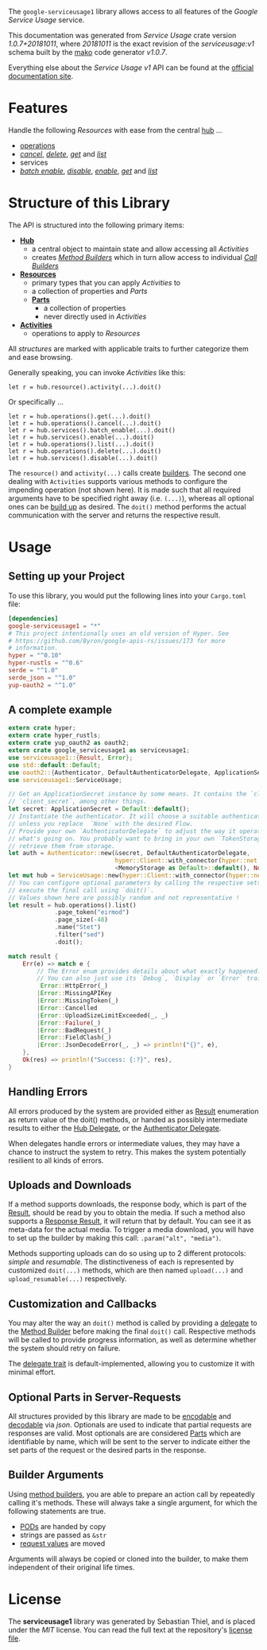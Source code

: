 <!---
DO NOT EDIT !
This file was generated automatically from 'src/mako/api/README.md.mako'
DO NOT EDIT !
-->
The `google-serviceusage1` library allows access to all features of the *Google Service Usage* service.

This documentation was generated from *Service Usage* crate version *1.0.7+20181011*, where *20181011* is the exact revision of the *serviceusage:v1* schema built by the [mako](http://www.makotemplates.org/) code generator *v1.0.7*.

Everything else about the *Service Usage* *v1* API can be found at the
[official documentation site](https://cloud.google.com/service-usage/).
# Features

Handle the following *Resources* with ease from the central [hub](https://docs.rs/google-serviceusage1/1.0.7+20181011/google_serviceusage1/struct.ServiceUsage.html) ... 

* [operations](https://docs.rs/google-serviceusage1/1.0.7+20181011/google_serviceusage1/struct.Operation.html)
 * [*cancel*](https://docs.rs/google-serviceusage1/1.0.7+20181011/google_serviceusage1/struct.OperationCancelCall.html), [*delete*](https://docs.rs/google-serviceusage1/1.0.7+20181011/google_serviceusage1/struct.OperationDeleteCall.html), [*get*](https://docs.rs/google-serviceusage1/1.0.7+20181011/google_serviceusage1/struct.OperationGetCall.html) and [*list*](https://docs.rs/google-serviceusage1/1.0.7+20181011/google_serviceusage1/struct.OperationListCall.html)
* services
 * [*batch enable*](https://docs.rs/google-serviceusage1/1.0.7+20181011/google_serviceusage1/struct.ServiceBatchEnableCall.html), [*disable*](https://docs.rs/google-serviceusage1/1.0.7+20181011/google_serviceusage1/struct.ServiceDisableCall.html), [*enable*](https://docs.rs/google-serviceusage1/1.0.7+20181011/google_serviceusage1/struct.ServiceEnableCall.html), [*get*](https://docs.rs/google-serviceusage1/1.0.7+20181011/google_serviceusage1/struct.ServiceGetCall.html) and [*list*](https://docs.rs/google-serviceusage1/1.0.7+20181011/google_serviceusage1/struct.ServiceListCall.html)




# Structure of this Library

The API is structured into the following primary items:

* **[Hub](https://docs.rs/google-serviceusage1/1.0.7+20181011/google_serviceusage1/struct.ServiceUsage.html)**
    * a central object to maintain state and allow accessing all *Activities*
    * creates [*Method Builders*](https://docs.rs/google-serviceusage1/1.0.7+20181011/google_serviceusage1/trait.MethodsBuilder.html) which in turn
      allow access to individual [*Call Builders*](https://docs.rs/google-serviceusage1/1.0.7+20181011/google_serviceusage1/trait.CallBuilder.html)
* **[Resources](https://docs.rs/google-serviceusage1/1.0.7+20181011/google_serviceusage1/trait.Resource.html)**
    * primary types that you can apply *Activities* to
    * a collection of properties and *Parts*
    * **[Parts](https://docs.rs/google-serviceusage1/1.0.7+20181011/google_serviceusage1/trait.Part.html)**
        * a collection of properties
        * never directly used in *Activities*
* **[Activities](https://docs.rs/google-serviceusage1/1.0.7+20181011/google_serviceusage1/trait.CallBuilder.html)**
    * operations to apply to *Resources*

All *structures* are marked with applicable traits to further categorize them and ease browsing.

Generally speaking, you can invoke *Activities* like this:

```Rust,ignore
let r = hub.resource().activity(...).doit()
```

Or specifically ...

```ignore
let r = hub.operations().get(...).doit()
let r = hub.operations().cancel(...).doit()
let r = hub.services().batch_enable(...).doit()
let r = hub.services().enable(...).doit()
let r = hub.operations().list(...).doit()
let r = hub.operations().delete(...).doit()
let r = hub.services().disable(...).doit()
```

The `resource()` and `activity(...)` calls create [builders][builder-pattern]. The second one dealing with `Activities` 
supports various methods to configure the impending operation (not shown here). It is made such that all required arguments have to be 
specified right away (i.e. `(...)`), whereas all optional ones can be [build up][builder-pattern] as desired.
The `doit()` method performs the actual communication with the server and returns the respective result.

# Usage

## Setting up your Project

To use this library, you would put the following lines into your `Cargo.toml` file:

```toml
[dependencies]
google-serviceusage1 = "*"
# This project intentionally uses an old version of Hyper. See
# https://github.com/Byron/google-apis-rs/issues/173 for more
# information.
hyper = "^0.10"
hyper-rustls = "^0.6"
serde = "^1.0"
serde_json = "^1.0"
yup-oauth2 = "^1.0"
```

## A complete example

```Rust
extern crate hyper;
extern crate hyper_rustls;
extern crate yup_oauth2 as oauth2;
extern crate google_serviceusage1 as serviceusage1;
use serviceusage1::{Result, Error};
use std::default::Default;
use oauth2::{Authenticator, DefaultAuthenticatorDelegate, ApplicationSecret, MemoryStorage};
use serviceusage1::ServiceUsage;

// Get an ApplicationSecret instance by some means. It contains the `client_id` and 
// `client_secret`, among other things.
let secret: ApplicationSecret = Default::default();
// Instantiate the authenticator. It will choose a suitable authentication flow for you, 
// unless you replace  `None` with the desired Flow.
// Provide your own `AuthenticatorDelegate` to adjust the way it operates and get feedback about 
// what's going on. You probably want to bring in your own `TokenStorage` to persist tokens and
// retrieve them from storage.
let auth = Authenticator::new(&secret, DefaultAuthenticatorDelegate,
                              hyper::Client::with_connector(hyper::net::HttpsConnector::new(hyper_rustls::TlsClient::new())),
                              <MemoryStorage as Default>::default(), None);
let mut hub = ServiceUsage::new(hyper::Client::with_connector(hyper::net::HttpsConnector::new(hyper_rustls::TlsClient::new())), auth);
// You can configure optional parameters by calling the respective setters at will, and
// execute the final call using `doit()`.
// Values shown here are possibly random and not representative !
let result = hub.operations().list()
             .page_token("eirmod")
             .page_size(-48)
             .name("Stet")
             .filter("sed")
             .doit();

match result {
    Err(e) => match e {
        // The Error enum provides details about what exactly happened.
        // You can also just use its `Debug`, `Display` or `Error` traits
         Error::HttpError(_)
        |Error::MissingAPIKey
        |Error::MissingToken(_)
        |Error::Cancelled
        |Error::UploadSizeLimitExceeded(_, _)
        |Error::Failure(_)
        |Error::BadRequest(_)
        |Error::FieldClash(_)
        |Error::JsonDecodeError(_, _) => println!("{}", e),
    },
    Ok(res) => println!("Success: {:?}", res),
}

```
## Handling Errors

All errors produced by the system are provided either as [Result](https://docs.rs/google-serviceusage1/1.0.7+20181011/google_serviceusage1/enum.Result.html) enumeration as return value of 
the doit() methods, or handed as possibly intermediate results to either the 
[Hub Delegate](https://docs.rs/google-serviceusage1/1.0.7+20181011/google_serviceusage1/trait.Delegate.html), or the [Authenticator Delegate](https://docs.rs/yup-oauth2/*/yup_oauth2/trait.AuthenticatorDelegate.html).

When delegates handle errors or intermediate values, they may have a chance to instruct the system to retry. This 
makes the system potentially resilient to all kinds of errors.

## Uploads and Downloads
If a method supports downloads, the response body, which is part of the [Result](https://docs.rs/google-serviceusage1/1.0.7+20181011/google_serviceusage1/enum.Result.html), should be
read by you to obtain the media.
If such a method also supports a [Response Result](https://docs.rs/google-serviceusage1/1.0.7+20181011/google_serviceusage1/trait.ResponseResult.html), it will return that by default.
You can see it as meta-data for the actual media. To trigger a media download, you will have to set up the builder by making
this call: `.param("alt", "media")`.

Methods supporting uploads can do so using up to 2 different protocols: 
*simple* and *resumable*. The distinctiveness of each is represented by customized 
`doit(...)` methods, which are then named `upload(...)` and `upload_resumable(...)` respectively.

## Customization and Callbacks

You may alter the way an `doit()` method is called by providing a [delegate](https://docs.rs/google-serviceusage1/1.0.7+20181011/google_serviceusage1/trait.Delegate.html) to the 
[Method Builder](https://docs.rs/google-serviceusage1/1.0.7+20181011/google_serviceusage1/trait.CallBuilder.html) before making the final `doit()` call. 
Respective methods will be called to provide progress information, as well as determine whether the system should 
retry on failure.

The [delegate trait](https://docs.rs/google-serviceusage1/1.0.7+20181011/google_serviceusage1/trait.Delegate.html) is default-implemented, allowing you to customize it with minimal effort.

## Optional Parts in Server-Requests

All structures provided by this library are made to be [encodable](https://docs.rs/google-serviceusage1/1.0.7+20181011/google_serviceusage1/trait.RequestValue.html) and 
[decodable](https://docs.rs/google-serviceusage1/1.0.7+20181011/google_serviceusage1/trait.ResponseResult.html) via *json*. Optionals are used to indicate that partial requests are responses 
are valid.
Most optionals are are considered [Parts](https://docs.rs/google-serviceusage1/1.0.7+20181011/google_serviceusage1/trait.Part.html) which are identifiable by name, which will be sent to 
the server to indicate either the set parts of the request or the desired parts in the response.

## Builder Arguments

Using [method builders](https://docs.rs/google-serviceusage1/1.0.7+20181011/google_serviceusage1/trait.CallBuilder.html), you are able to prepare an action call by repeatedly calling it's methods.
These will always take a single argument, for which the following statements are true.

* [PODs][wiki-pod] are handed by copy
* strings are passed as `&str`
* [request values](https://docs.rs/google-serviceusage1/1.0.7+20181011/google_serviceusage1/trait.RequestValue.html) are moved

Arguments will always be copied or cloned into the builder, to make them independent of their original life times.

[wiki-pod]: http://en.wikipedia.org/wiki/Plain_old_data_structure
[builder-pattern]: http://en.wikipedia.org/wiki/Builder_pattern
[google-go-api]: https://github.com/google/google-api-go-client

# License
The **serviceusage1** library was generated by Sebastian Thiel, and is placed 
under the *MIT* license.
You can read the full text at the repository's [license file][repo-license].

[repo-license]: https://github.com/Byron/google-apis-rsblob/master/LICENSE.md

